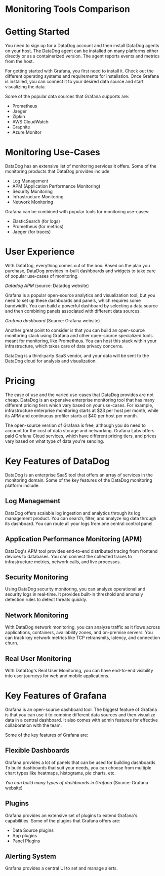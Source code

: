# Monitoring Tools Comparison
# Getting Started

You need to sign up for a DataDog account and then install DataDog agents on your host. The DataDog agent can be installed on many platforms either directly or as a containerized version. The agent reports events and metrics from the host.

For getting started with Grafana, you first need to install it. Check out the different operating systems and requirements for installation. Once Grafana is installed, you can connect it to your desired data source and start visualizing the data.

Some of the popular data sources that Grafana supports are:

- Prometheus
- Jaeger
- Zipkin
- AWS CloudWatch
- Graphite
- Azure Monitor

# Monitoring Use-Cases

DataDog has an extensive list of monitoring services it offers. Some of the monitoring products that DataDog provides include:

- Log Management
- APM (Application Performance Monitoring)
- Security Monitoring
- Infrastructure Monitoring
- Network Monitoring

Grafana can be combined with popular tools for monitoring use-cases:

- ElasticSearch (for logs)
- Prometheus (for metrics)
- Jaeger (for traces)

# User Experience

With DataDog, everything comes out of the box. Based on the plan you purchase, DataDog provides in-built dashboards and widgets to take care of popular use-cases of monitoring.


*Datadog APM* (source: Datadog website)

Grafana is a popular open-source analytics and visualization tool, but you need to set up these dashboards and panels, which requires some bandwidth. You can build a powerful dashboard by selecting a data source and then combining panels associated with different data sources.


*Grafana dashboard* (Source: Grafana website)

Another great point to consider is that you can build an open-source monitoring stack using Grafana and other open-source specialized tools meant for monitoring, like Prometheus. You can host this stack within your infrastructure, which takes care of data privacy concerns.

DataDog is a third-party SaaS vendor, and your data will be sent to the DataDog cloud for analysis and visualization.

# Pricing

The ease of use and the varied use-cases that DataDog provides are not cheap. DataDog is an expensive enterprise monitoring tool that has many different pricing tiers which vary based on your use-cases. For example, infrastructure enterprise monitoring starts at $23 per host per month, while its APM and continuous profiler starts at $40 per host per month.

The open-source version of Grafana is free, although you do need to account for the cost of data storage and networking. Grafana Labs offers paid Grafana Cloud services, which have different pricing tiers, and prices vary based on what type of data you're sending.

# Key Features of DataDog

DataDog is an enterprise SaaS tool that offers an array of services in the monitoring domain. Some of the key features of the DataDog monitoring platform include:

## Log Management

DataDog offers scalable log ingestion and analytics through its log management product. You can search, filter, and analyze log data through its dashboard. You can route all your logs from one central control panel.

## Application Performance Monitoring (APM)

DataDog's APM tool provides end-to-end distributed tracing from frontend devices to databases. You can connect the collected traces to infrastructure metrics, network calls, and live processes.

## Security Monitoring

Using DataDog security monitoring, you can analyze operational and security logs in real-time. It provides built-in threshold and anomaly detection rules to detect threats quickly.

## Network Monitoring

With DataDog network monitoring, you can analyze traffic as it flows across applications, containers, availability zones, and on-premise servers. You can track key network metrics like TCP retransmits, latency, and connection churn.

## Real User Monitoring

With DataDog's Real User Monitoring, you can have end-to-end visibility into user journeys for web and mobile applications.

# Key Features of Grafana

Grafana is an open-source dashboard tool. The biggest feature of Grafana is that you can use it to combine different data sources and then visualize data in a central dashboard. It also comes with admin features for effective collaboration with the team.

Some of the key features of Grafana are:

## Flexible Dashboards

Grafana provides a lot of panels that can be used for building dashboards. To build dashboards that suit your needs, you can choose from multiple chart types like heatmaps, histograms, pie charts, etc.


*You can build many types of dashboards in Grafana* (Source: Grafana website)

## Plugins

Grafana provides an extensive set of plugins to extend Grafana's capabilities. Some of the plugins that Grafana offers are:

- Data Source plugins
- App plugins
- Panel Plugins

## Alerting System

Grafana provides a central UI to set and manage alerts.
